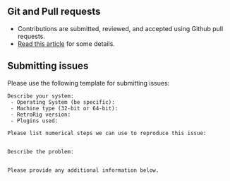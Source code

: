 ## Git and Pull requests
* Contributions are submitted, reviewed, and accepted using Github pull requests. 
* [Read this article](https://github.com/ProfessorKaos64/RetroRig/wiki/Helping-out) 
for some details.

## Submitting issues
Please use the following template for submitting issues:

```
Describe your system:
 - Operating System (be specific):
 - Machine type (32-bit or 64-bit):
 - RetroRig version:
 - Plugins used:

Please list numerical steps we can use to reproduce this issue:


Describe the problem:


Please provide any additional information below.


```
